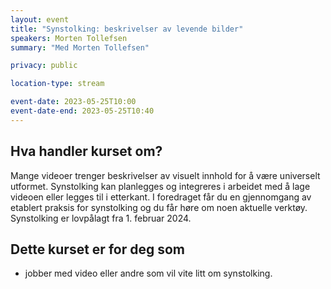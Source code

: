 ```yaml
---
layout: event
title: "Synstolking: beskrivelser av levende bilder"
speakers: Morten Tollefsen
summary: "Med Morten Tollefsen"

privacy: public

location-type: stream

event-date: 2023-05-25T10:00
event-date-end: 2023-05-25T10:40
---
```

## Hva handler kurset om?
Mange videoer trenger beskrivelser av visuelt innhold for å være universelt utformet. Synstolking kan planlegges og integreres i arbeidet med å lage videoen eller legges til i etterkant. I foredraget får du en gjennomgang av etablert praksis for synstolking og du får høre om noen aktuelle verktøy. Synstolking er lovpålagt fra 1. februar 2024.

## Dette kurset er for deg som
- jobber med video eller andre som vil vite litt om synstolking.



